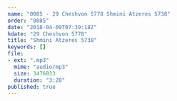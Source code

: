 ```yaml
---
name: "0085 - 29 Cheshvon 5778 Shmini Atzeres 5738"
order: "0085"
date: "2018-04-09T07:39:18Z"
hdate: "29 Cheshvon 5778"
title: "Shmini Atzeres 5738"
keywords: []
file:
- ext: ".mp3"
  mime: "audio/mp3"
  size: 3476033
  duration: "3:28"
published: true
---
```


